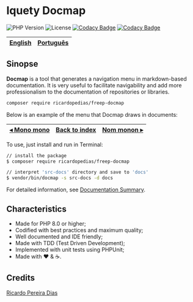 # Iquety Docmap

![PHP Version](https://img.shields.io/badge/php-%5E8.0-blue)
![License](https://img.shields.io/badge/license-MIT-blue)
[![Codacy Badge](https://app.codacy.com/project/badge/Grade/01d84708c9194532966afaefc2836ed3)](https://www.codacy.com/gh/ricardopedias/freep-docmap/dashboard?utm_source=github.com&amp;utm_medium=referral&amp;utm_content=ricardopedias/freep-docmap&amp;utm_campaign=Badge_Grade)
[![Codacy Badge](https://app.codacy.com/project/badge/Coverage/01d84708c9194532966afaefc2836ed3)](https://www.codacy.com/gh/ricardopedias/freep-docmap/dashboard?utm_source=github.com&utm_medium=referral&utm_content=ricardopedias/freep-docmap&utm_campaign=Badge_Coverage)

[English](readme.md) | [Português](./docs/pt-br/leiame.md)
-- | --

## Sinopse

**Docmap** is a tool that generates a navigation menu in markdown-based documentation. It is very useful to facilitate navigability and add more professionalism to the documentation of repositories or libraries.

```bash
composer require ricardopedias/freep-docmap
```

Below is an example of the menu that Docmap draws in documents:

[◂ Mono mono](readme.md) | [Back to index](readme.md) | [Nom monon ▸](readme.md)
-- | -- | --

To use, just install and run in Terminal:

```bash
// install the package
$ composer require ricardopedias/freep-docmap

// interpret 'src-docs' directory and save to 'docs'
$ vendor/bin/docmap -s src-docs -d docs
```

For detailed information, see [Documentation Summary](docs/en/index.md).

## Characteristics

- Made for PHP 8.0 or higher;
- Codified with best practices and maximum quality;
- Well documented and IDE friendly;
- Made with TDD (Test Driven Development);
- Implemented with unit tests using PHPUnit;
- Made with :heart: &amp; :coffee:.

## Credits

[Ricardo Pereira Dias](https://www.ricardopedias.com.br)

